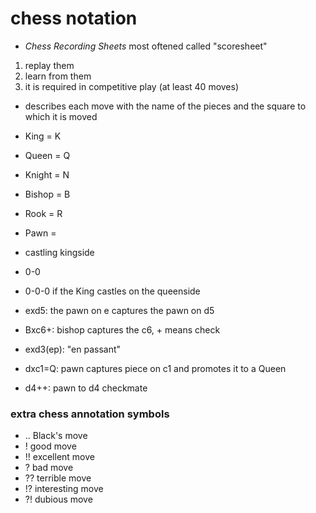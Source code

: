 # chess notation

- *Chess Recording Sheets* most oftened called "scoresheet"

1. replay them
2. learn from them
3. it is required in competitive play (at least 40 moves)

- describes each move with the name of the pieces and the square to which it is moved

- King = K
- Queen = Q
- Knight = N
- Bishop = B
- Rook = R
- Pawn =

* castling kingside

- 0-0
- 0-0-0 if the King castles on the queenside

- exd5: the pawn on e captures the pawn on d5

- Bxc6+: bishop captures the c6, + means check

- exd3(ep): "en passant"

- dxc1=Q: pawn captures piece on c1 and promotes it to a Queen

- d4++: pawn to d4 checkmate

### extra chess annotation symbols

- .. Black's move
- !  good move
- !! excellent move
- ?  bad move
- ?? terrible move
- !? interesting move
- ?! dubious move

